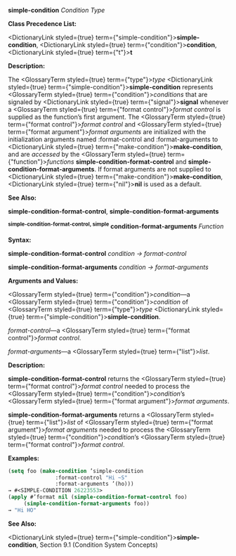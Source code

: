 **simple-condition** *Condition Type* 



**Class Precedence List:** 



<DictionaryLink styled={true} term={"simple-condition"}><b>simple-condition</b></DictionaryLink>, <DictionaryLink styled={true} term={"condition"}><b>condition</b></DictionaryLink>, <DictionaryLink styled={true} term={"t"}><b>t</b></DictionaryLink> 



**Description:** 



The <GlossaryTerm styled={true} term={"type"}><i>type</i></GlossaryTerm> <DictionaryLink styled={true} term={"simple-condition"}><b>simple-condition</b></DictionaryLink> represents <GlossaryTerm styled={true} term={"condition"}><i>conditions</i></GlossaryTerm> that are signaled by <DictionaryLink styled={true} term={"signal"}><b>signal</b></DictionaryLink> whenever a <GlossaryTerm styled={true} term={"format control"}><i>format control</i></GlossaryTerm> is supplied as the function’s first argument. The <GlossaryTerm styled={true} term={"format control"}><i>format control</i></GlossaryTerm> and <GlossaryTerm styled={true} term={"format argument"}><i>format arguments</i></GlossaryTerm> are initialized with the initialization arguments named :format-control and :format-arguments to <DictionaryLink styled={true} term={"make-condition"}><b>make-condition</b></DictionaryLink>, and are *accessed* by the <GlossaryTerm styled={true} term={"function"}><i>functions</i></GlossaryTerm> **simple-condition-format-control** and **simple-condition-format-arguments**. If format arguments are not supplied to <DictionaryLink styled={true} term={"make-condition"}><b>make-condition</b></DictionaryLink>, <DictionaryLink styled={true} term={"nil"}><b>nil</b></DictionaryLink> is used as a default. 



**See Also:** 



**simple-condition-format-control**, **simple-condition-format-arguments** 







 



 



<b><sup>simple-condition-format-control, simple</sup> condition-format-arguments</b> <i>Function</i> 



**Syntax:** 



**simple-condition-format-control** *condition → format-control* 



**simple-condition-format-arguments** *condition → format-arguments* 



**Arguments and Values:** 



<GlossaryTerm styled={true} term={"condition"}><i>condition</i></GlossaryTerm>—a <GlossaryTerm styled={true} term={"condition"}><i>condition</i></GlossaryTerm> of <GlossaryTerm styled={true} term={"type"}><i>type</i></GlossaryTerm> <DictionaryLink styled={true} term={"simple-condition"}><b>simple-condition</b></DictionaryLink>. 



*format-control*—a <GlossaryTerm styled={true} term={"format control"}><i>format control</i></GlossaryTerm>. 



*format-arguments*—a <GlossaryTerm styled={true} term={"list"}><i>list</i></GlossaryTerm>. 



**Description:** 



**simple-condition-format-control** returns the <GlossaryTerm styled={true} term={"format control"}><i>format control</i></GlossaryTerm> needed to process the <GlossaryTerm styled={true} term={"condition"}><i>condition</i></GlossaryTerm>’s <GlossaryTerm styled={true} term={"format argument"}><i>format arguments</i></GlossaryTerm>. 



**simple-condition-format-arguments** returns a <GlossaryTerm styled={true} term={"list"}><i>list</i></GlossaryTerm> of <GlossaryTerm styled={true} term={"format argument"}><i>format arguments</i></GlossaryTerm> needed to process the <GlossaryTerm styled={true} term={"condition"}><i>condition</i></GlossaryTerm>’s <GlossaryTerm styled={true} term={"format control"}><i>format control</i></GlossaryTerm>. 



**Examples:**
```lisp
(setq foo (make-condition ’simple-condition 
			   :format-control "Hi ~S" 
			   :format-arguments ’(ho))) 
→ #<SIMPLE-CONDITION 26223553> 
(apply #’format nil (simple-condition-format-control foo) 
	 (simple-condition-format-arguments foo)) 
→ "Hi HO" 
```
**See Also:** 



<DictionaryLink styled={true} term={"simple-condition"}><b>simple-condition</b></DictionaryLink>, Section 9.1 (Condition System Concepts) 



